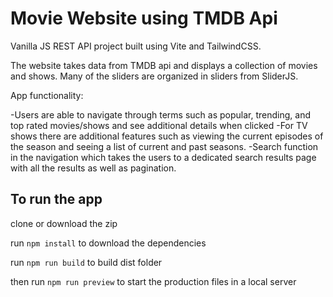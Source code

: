 # Movie Website using TMDB Api

Vanilla JS REST API project built using Vite and TailwindCSS.

The website takes data from TMDB api and displays a collection of movies and shows. Many of the sliders are organized in sliders from SliderJS.

App functionality:

-Users are able to navigate through terms such as popular, trending, and top rated movies/shows and see additional details when clicked
-For TV shows there are additional features such as viewing the current episodes of the season and seeing a list of current and past seasons. 
-Search function in the navigation which takes the users to a dedicated search results page with all the results as well as pagination.

## To run the app

clone or download the zip

run `npm install` to download the dependencies

run `npm run build` to build dist folder 

then run `npm run preview` to start the production files in a local server

